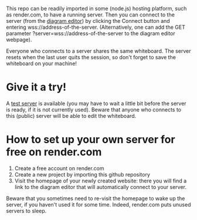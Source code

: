 This repo can be readily imported in some (node.js) hosting platform, such as render.com, to have a running server.
Then you can connect to the server (from the [diagram editor](https://amblafont.github.io/graph-editor/index.html)) by clicking the Connect button and entering wss://address-of-the-server. (Alternatively, one can add the GET parameter ?server=wss://address-of-the-server to the diagram editor webpage).

Everyone who connects to a server shares the same whiteboard. The server resets when the last user quits the session, so don't forget to save the whiteboard on your machine!

# Give it a try!

A [test server](https://yade-server-test.onrender.com/) is available (you may have to wait a little bit before the server is ready, if it is not currently used). Beware that anyone who connects to this (public) server will be able to edit the whiteboard.

# How to set up your own server for free on render.com

1. Create a free account on render.com
2. Create a new project by importing this github repository
3. Visit the homepage of your newly created website: there you will find a link to the diagram editor that will automatically connect to your server.

Beware that you sometimes need to re-visit the homepage to wake up the server, if you haven't used it for some time. Indeed, render.com puts unused servers to sleep.
